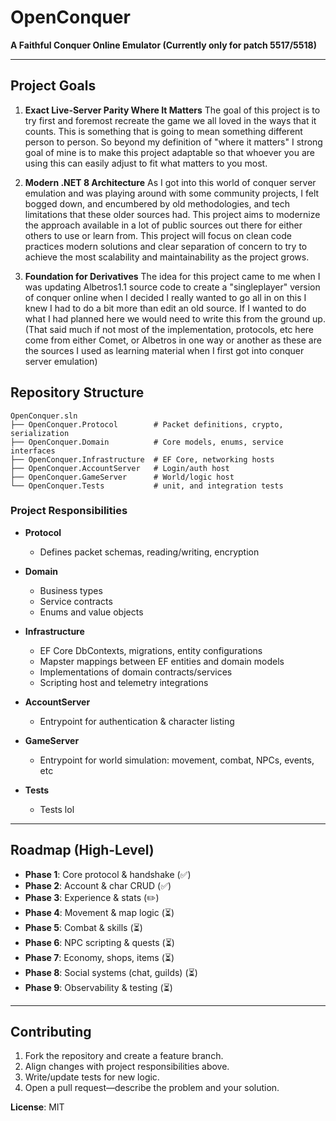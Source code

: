# OpenConquer 

**A Faithful Conquer Online Emulator (Currently only for patch 5517/5518)**

---

## Project Goals

1. **Exact Live-Server Parity Where It Matters**
   The goal of this project is to try first and foremost recreate the game we all loved in the ways that it counts. This is something that is going to mean something different person to person. So beyond my definition of "where it matters" I strong goal of mine is to make this project adaptable so that whoever you are using this can easily adjust to fit what matters to you most.
    
3. **Modern .NET 8 Architecture**
   As I got into this world of conquer server emulation and was playing around with some community projects, I felt bogged down, and encumbered by old methodologies, and tech limitations that these older sources had. This project aims to modernize the approach available in a lot of public sources out there for either others to use or learn from. This project will focus on clean code practices modern solutions and clear separation of concern to try to achieve the most scalability and maintainability as the project grows.
   
5. **Foundation for Derivatives**
   The idea for this project came to me when I was updating Albetros1.1 source code to create a "singleplayer" version of conquer online when I decided I really wanted to go all in on this I knew I had to do a bit more than edit an old source. If I wanted to do what I had planned here we would need to write this from the ground up. (That said much if not most of the implementation, protocols, etc here come from either Comet, or Albetros in one way or another as these are the sources I used as learning material when I first got into conquer server emulation) 

## Repository Structure

```
OpenConquer.sln
├── OpenConquer.Protocol        # Packet definitions, crypto, serialization
├── OpenConquer.Domain          # Core models, enums, service interfaces
├── OpenConquer.Infrastructure  # EF Core, networking hosts
├── OpenConquer.AccountServer   # Login/auth host
├── OpenConquer.GameServer      # World/logic host
└── OpenConquer.Tests           # unit, and integration tests
```

### Project Responsibilities

* **Protocol**

  * Defines packet schemas, reading/writing, encryption

* **Domain**

  * Business types
  * Service contracts
  * Enums and value objects

* **Infrastructure**

  * EF Core DbContexts, migrations, entity configurations
  * Mapster mappings between EF entities and domain models
  * Implementations of domain contracts/services
  * Scripting host and telemetry integrations

* **AccountServer**

  * Entrypoint for authentication & character listing

* **GameServer**

  * Entrypoint for world simulation: movement, combat, NPCs, events, etc

* **Tests**

  * Tests lol

---

## Roadmap (High-Level)

* **Phase 1**: Core protocol & handshake (✅)
* **Phase 2**: Account & char CRUD (✅)
* **Phase 3**: Experience & stats (✏️)
* **Phase 4**: Movement & map logic (⏳)
* **Phase 5**: Combat & skills (⏳)
* **Phase 6**: NPC scripting & quests (⏳)
* **Phase 7**: Economy, shops, items (⏳)
* **Phase 8**: Social systems (chat, guilds) (⏳)
* **Phase 9**: Observability & testing (⏳)

---

## Contributing

1. Fork the repository and create a feature branch.
2. Align changes with project responsibilities above.
3. Write/update tests for new logic.
4. Open a pull request—describe the problem and your solution.

**License**: MIT

